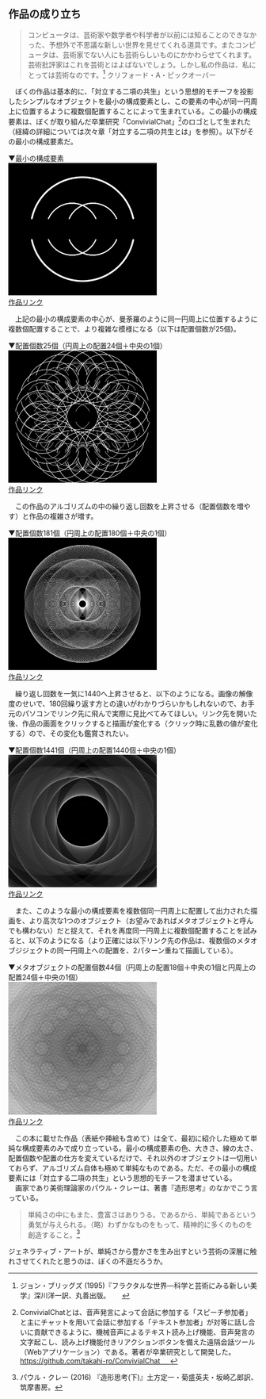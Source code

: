 ## 作品の成り立ち
>コンピュータは、芸術家や数学者や科学者が以前には知ることのできなかった、予想外で不思議な新しい世界を見せてくれる道具です。またコンピュータは、芸術家でない人にも芸術らしいものにかかわらせてくれます。  
芸術批評家はこれを芸術とはよばないでしょう。しかし私の作品は、私にとっては芸術なのです。[^1] 
クリフォード・A・ピックオーバー
>
　ぼくの作品は基本的に、「対立する二項の共生」という思想的モチーフを投影したシンプルなオブジェクトを最小の構成要素とし、この要素の中心が同一円周上に位置するように複数個配置することによって生まれている。この最小の構成要素は、ぼくが取り組んだ卒業研究「ConvivialChat」[^2]のロゴとして生まれた（経緯の詳細については次々章「対立する二項の共生とは」を参照）。以下がその最小の構成要素だ。  

▼最小の構成要素  
<img src="./_images/作品の成り立ち1.png" width="300px" >  
[作品リンク](https://neort.io/art/cbnofrc3p9f2v73utfdg?index=11)    

　上記の最小の構成要素の中心が、曼荼羅のように同一円周上に位置するように複数個配置することで、より複雑な模様になる（以下は配置個数が25個)。  

▼配置個数25個（円周上の配置24個＋中央の1個）  
<img src="./_images/作品の成り立ち2.png" width="300px" >  
[作品リンク](https://neort.io/art/cbnoirc3p9f2v73utgp0?index=10)  

　この作品のアルゴリズムの中の繰り返し回数を上昇させる（配置個数を増やす）と作品の複雑さが増す。  

▼配置個数181個（円周上の配置180個＋中央の1個）  
<img src="./_images/作品の成り立ち3.png" width="300px" >  
[作品リンク](https://neort.io/art/cbogdm43p9f2v73utlkg?index=9)    

　繰り返し回数を一気に1440へ上昇させると、以下のようになる。画像の解像度のせいで、180回繰り返す方との違いがわかりづらいかもしれないので、お手元のパソコンでリンク先に飛んで実際に見比べてみてほしい。リンク先を開いた後、作品の画面をクリックすると描画が変化する（クリック時に乱数の値が変化する）ので、その変化も鑑賞されたい。  

▼配置個数1441個（円周上の配置1440個＋中央の1個）  
<img src="./_images/作品の成り立ち4.png" width="300px" >  
[作品リンク](https://neort.io/art/cboid7k3p9f2v73utm4g?index=8)    

　また、このような最小の構成要素を複数個同一円周上に配置して出力された描画を、より高次な1つのオブジェクト（お望みであればメタオブジェクトと呼んでも構わない）だと捉えて、それを再度同一円周上に複数個配置することを試みると、以下のようになる（より正確には以下リンク先の作品は、複数個のメタオブジジェクトの同一円周上への配置を、2パターン重ねて描画している）。

▼メタオブジェクトの配置個数44個（円周上の配置18個＋中央の1個と円周上の配置24個＋中央の1個）  
<img src="./_images/作品の成り立ち5.png" width="300px" >  
[作品リンク](https://neort.io/art/ccja2043p9f4hhftgn00?index=7)  

　この本に載せた作品（表紙や挿絵も含めて）は全て、最初に紹介した極めて単純な構成要素のみで成り立っている。最小の構成要素の色、大きさ、線の太さ、配置個数や配置の仕方を変えているだけで、それ以外のオブジェクトは一切用いておらず、アルゴリズム自体も極めて単純なものである。ただ、その最小の構成要素には「対立する二項の共生」という思想的モチーフを潜ませている。  
　画家であり美術理論家のパウル・クレーは、著書『造形思考』のなかでこう言っている。
>単純さの中にもまた、豊富さはありうる。であるから、単純であるという勇気が与えられる。（略）わずかなものをもって、精神的に多くのものを創造すること。[^3]
>

ジェネラティブ・アートが、単純さから豊かさを生み出すという芸術の深層に触れさせてくれたと思うのは、ぼくの不遜だろうか。

[^1]: ジョン・ブリッグズ (1995)『フラクタルな世界―科学と芸術にみる新しい美学』深川洋一訳、丸善出版。      
[^2]: ConvivialChatとは、音声発言によって会話に参加する「スピーチ参加者」と主にチャットを用いて会話に参加する「テキスト参加者」が対等に話し合いに貢献できるように、機械音声によるテキスト読み上げ機能、音声発言の文字起こし、読み上げ機能付きリアクションボタンを備えた遠隔会話ツール（Webアプリケーション）である。著者が卒業研究として開発した。  
https://github.com/takahi-ro/ConvivialChat     
[^3]: パウル・クレー (2016) 『造形思考(下)』土方定一・菊盛英夫・坂崎乙郎訳、筑摩書房。
